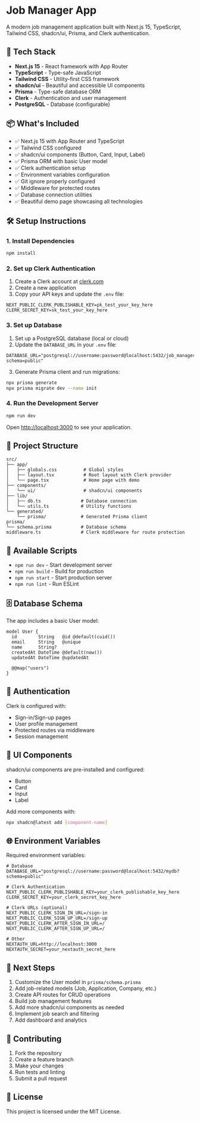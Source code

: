 # Job Manager App

A modern job management application built with Next.js 15, TypeScript, Tailwind CSS, shadcn/ui, Prisma, and Clerk authentication.

## 🚀 Tech Stack

- **Next.js 15** - React framework with App Router
- **TypeScript** - Type-safe JavaScript
- **Tailwind CSS** - Utility-first CSS framework
- **shadcn/ui** - Beautiful and accessible UI components
- **Prisma** - Type-safe database ORM
- **Clerk** - Authentication and user management
- **PostgreSQL** - Database (configurable)

## 📦 What's Included

- ✅ Next.js 15 with App Router and TypeScript
- ✅ Tailwind CSS configured
- ✅ shadcn/ui components (Button, Card, Input, Label)
- ✅ Prisma ORM with basic User model
- ✅ Clerk authentication setup
- ✅ Environment variables configuration
- ✅ Git ignore properly configured
- ✅ Middleware for protected routes
- ✅ Database connection utilities
- ✅ Beautiful demo page showcasing all technologies

## 🛠️ Setup Instructions

### 1. Install Dependencies

```bash
npm install
```

### 2. Set up Clerk Authentication

1. Create a Clerk account at [clerk.com](https://clerk.com)
2. Create a new application
3. Copy your API keys and update the `.env` file:

```env
NEXT_PUBLIC_CLERK_PUBLISHABLE_KEY=pk_test_your_key_here
CLERK_SECRET_KEY=sk_test_your_key_here
```

### 3. Set up Database

1. Set up a PostgreSQL database (local or cloud)
2. Update the `DATABASE_URL` in your `.env` file:

```env
DATABASE_URL="postgresql://username:password@localhost:5432/job_manager?schema=public"
```

3. Generate Prisma client and run migrations:

```bash
npx prisma generate
npx prisma migrate dev --name init
```

### 4. Run the Development Server

```bash
npm run dev
```

Open [http://localhost:3000](http://localhost:3000) to see your application.

## 📁 Project Structure

```
src/
├── app/
│   ├── globals.css          # Global styles
│   ├── layout.tsx           # Root layout with Clerk provider
│   └── page.tsx             # Home page with demo
├── components/
│   └── ui/                  # shadcn/ui components
├── lib/
│   ├── db.ts               # Database connection
│   └── utils.ts            # Utility functions
└── generated/
    └── prisma/             # Generated Prisma client
prisma/
└── schema.prisma           # Database schema
middleware.ts               # Clerk middleware for route protection
```

## 🔧 Available Scripts

- `npm run dev` - Start development server
- `npm run build` - Build for production
- `npm run start` - Start production server
- `npm run lint` - Run ESLint

## 🗄️ Database Schema

The app includes a basic User model:

```prisma
model User {
  id        String   @id @default(cuid())
  email     String   @unique
  name      String?
  createdAt DateTime @default(now())
  updatedAt DateTime @updatedAt

  @@map("users")
}
```

## 🔐 Authentication

Clerk is configured with:
- Sign-in/Sign-up pages
- User profile management
- Protected routes via middleware
- Session management

## 🎨 UI Components

shadcn/ui components are pre-installed and configured:
- Button
- Card
- Input
- Label

Add more components with:
```bash
npx shadcn@latest add [component-name]
```

## 🌐 Environment Variables

Required environment variables:

```env
# Database
DATABASE_URL="postgresql://username:password@localhost:5432/mydb?schema=public"

# Clerk Authentication
NEXT_PUBLIC_CLERK_PUBLISHABLE_KEY=your_clerk_publishable_key_here
CLERK_SECRET_KEY=your_clerk_secret_key_here

# Clerk URLs (optional)
NEXT_PUBLIC_CLERK_SIGN_IN_URL=/sign-in
NEXT_PUBLIC_CLERK_SIGN_UP_URL=/sign-up
NEXT_PUBLIC_CLERK_AFTER_SIGN_IN_URL=/
NEXT_PUBLIC_CLERK_AFTER_SIGN_UP_URL=/

# Other
NEXTAUTH_URL=http://localhost:3000
NEXTAUTH_SECRET=your_nextauth_secret_here
```

## 📝 Next Steps

1. Customize the User model in `prisma/schema.prisma`
2. Add job-related models (Job, Application, Company, etc.)
3. Create API routes for CRUD operations
4. Build job management features
5. Add more shadcn/ui components as needed
6. Implement job search and filtering
7. Add dashboard and analytics

## 🤝 Contributing

1. Fork the repository
2. Create a feature branch
3. Make your changes
4. Run tests and linting
5. Submit a pull request

## 📄 License

This project is licensed under the MIT License.